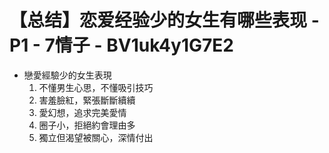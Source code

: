 # 【总结】恋爱经验少的女生有哪些表现 - P1 - 7情子 - BV1uk4y1G7E2

-   戀愛經驗少的女生表現
    1.  不懂男生心思，不懂吸引技巧
    2.  害羞臉紅，緊張斷斷續續
    3.  愛幻想，追求完美愛情
    4.  圈子小，拒絕約會理由多
    5.  獨立但渴望被關心，深情付出